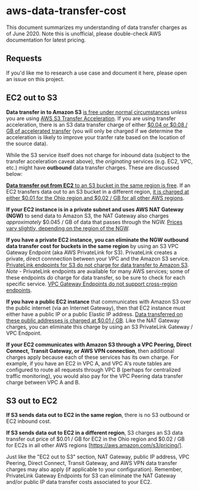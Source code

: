 # aws-data-transfer-cost

This document summarizes my understanding of data transfer charges as of June 2020. Note this is unofficial, please double-check AWS documentation for latest pricing.

## Requests

If you'd like me to research a use case and document it here, please open an issue on this project. 

## EC2 out to S3

**Data transfer in to Amazon S3** [is free under normal circumstances](https://aws.amazon.com/s3/pricing/) *unless* you are using [AWS S3 Transfer Acceleration](https://docs.aws.amazon.com/AmazonS3/latest/dev/transfer-acceleration.html). If you are using transfer acceleration, there is an S3 data transfer charge of either [$0.04 or $0.08 / GB of accelerated transfer](https://aws.amazon.com/s3/pricing/) (you will only be charged if we determine the acceleration is likely to improve your tranfer rate based on the location of the source data).

While the S3 service itself does not charge for inbound data (subject to the transfer acceleration caveat above), the *originating* services (e.g. EC2, VPC, etc.) might have **outbound** data transfer charges. These are discussed below:

[**Data transfer out from EC2** to an S3 bucket in the same region is free](https://aws.amazon.com/s3/pricing/). If an EC2 transfers data out to an S3 bucket in a different region, [it is charged at either $0.01 for the Ohio region and $0.02 / GB for all other AWS regions](https://aws.amazon.com/ec2/pricing/on-demand/).

**If your EC2 instance is in a private subnet and uses AWS NAT Gateway (NGW)** to send data to Amazon S3, the NAT Gateway also charges *approximately* $0.045 / GB of data that passes through the NGW. [Prices vary slightly, depending on the region of the NGW](https://aws.amazon.com/vpc/pricing/).

**If you have a private EC2 instance, you can eliminate the NGW outbound data transfer cost for buckets in the same region** by using an S3 VPC Gateway Endpoint (aka AWS PrivateLink for S3). PrivateLink creates a private, direct connnection between your VPC and the Amazon S3 service. [PrivateLink endpoints for S3 do not charge for data transfer to Amazon S3](https://docs.aws.amazon.com/vpc/latest/userguide/vpce-gateway.html#gateway-endpoint-pricing). *Note* - PrivateLink endpoints are available for many AWS services; some of these endpoints *do* charge for data transfer, so be sure to check for each specific service. [VPC Gateway Endpoints do not support cross-region endpoints](https://docs.aws.amazon.com/vpc/latest/userguide/vpc-endpoints-s3.html).

**If you have a public EC2 instance** that communicates with Amazon S3 over the public internet (via an Internet Gateway), then that EC2 instance must either have a public IP or a public Elastic IP address. [Data transferred on these public addresses is charged at $0.01 / GB](https://aws.amazon.com/ec2/pricing/on-demand/). Like the NAT Gateway charges, you can eliminate this charge by using an S3 PrivateLink Gateway / VPC Endpoint. 

**If your EC2 communicates with Amazon S3 through a VPC Peering, Direct Connect, Transit Gateway, or AWS VPN connection**, then additional charges apply because each of these services has its own charge. For example, if you have an EC2 in VPC A, and VPC A's route tables are configured to route all requests through VPC B (perhaps for centralized traffic monitoring), you would also pay for the VPC Peering data transfer charge between VPC A and B.

## S3 out to EC2

**If S3 sends data out to EC2 in the same region**, there is no S3 outbound or EC2 inbound cost. 

**If S3 sends data out to EC2 in a different region**, S3 charges an S3 data transfer out price of $0.01 / GB for EC2 in the Ohio region and $0.02 / GB for EC2s in all other AWS regions [https://aws.amazon.com/s3/pricing/]. 

Just like the "EC2 out to S3" section, NAT Gateway, public IP address, VPC Peering, Direct Connect, Transit Gateway, and AWS VPN data transfer charges may also apply (if applicable to your configuration). Remember, PrivateLink Gateway Endpoints for S3 can eliminate the NAT Gateway and/or public IP data transfer costs associated to your EC2.
